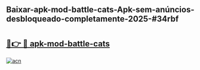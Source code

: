 ## Baixar-apk-mod-battle-cats-Apk-sem-anúncios-desbloqueado-completamente-2025-#34rbf

# <h2><a href="https://ainizakaria.my?title=apk-mod-battle-cats&ref=20M">🔗👉 🔴 apk-mod-battle-cats</a></h2>

[![acn](https://github.com/user-attachments/assets/0f9c940e-d8b0-45ae-aac7-cd30a18b3e1c)](https://ainizakaria.my?title=apk-mod-battle-cats&ref=20M)

